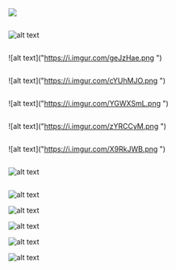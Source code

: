<img src= "https://i.imgur.com/1wKBfP1.png"/>


![]()

![alt text]("https://i.imgur.com/jQaWyZZ.png")

![]()

![alt text]("https://i.imgur.com/geJzHae.png ")

![]()

![alt text]("https://i.imgur.com/cYUhMJO.png ")

![]()

![alt text]("https://i.imgur.com/YGWXSmL.png ")

![]()

![alt text]("https://i.imgur.com/zYRCCyM.png ")

![]()

![alt text]("https://i.imgur.com/X9RkJWB.png ")

![]()

![alt text]("https://i.imgur.com/ml981bk.png")

![]()

![alt text]("https://i.imgur.com/2FByyuJ.png")

![alt text]("https://i.imgur.com/1i0ZoBU.png")

![alt text]("https://i.imgur.com/zFN1kiJ.png")

![alt text]("https://i.imgur.com/SiSTZGs.png")

![alt text]("https://i.imgur.com/EgBuavS.png")
